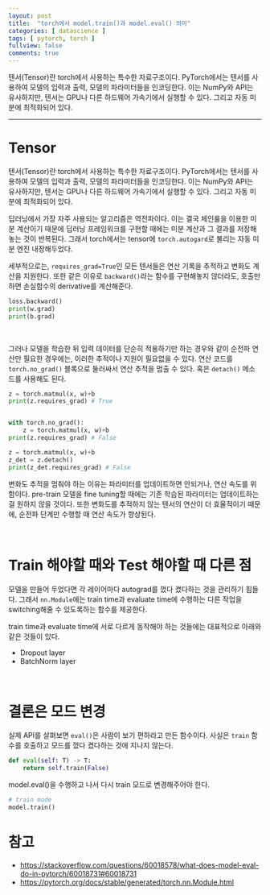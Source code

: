 ```yaml
---
layout: post
title:  "torch에서 model.train()과 model.eval() 의미"
categories: [ datascience ]
tags: [ pytorch, torch ]
fullview: false
comments: true
---
```



텐서(Tensor)란 torch에서 사용하는 특수한 자료구조이다. PyTorch에서는 텐서를 사용하여 모델의 입력과 출력, 모델의 파라미터들을 인코딩한다. 이는 NumPy와 API는 유사하지만, 텐서는 GPU나 다른 하드웨어 가속기에서 실행할 수 있다. 그리고 자동 미분에 최적화되어 있다.

---


# Tensor

텐서(Tensor)란 torch에서 사용하는 특수한 자료구조이다. PyTorch에서는 텐서를 사용하여 모델의 입력과 출력, 모델의 파라미터들을 인코딩한다. 이는 NumPy와 API는 유사하지만, 텐서는 GPU나 다른 하드웨어 가속기에서 실행할 수 있다. 그리고 자동 미분에 최적화되어 있다.

딥러닝에서 가장 자주 사용되는 알고리즘은 역전파이다. 이는 결국 체인룰을 이용한 미분 계산이기 때문에 딥러닝 프레임워크를 구현할 때에는 미분 계산과 그 결과를 저장해 놓는 것이 반복된다. 그래서 torch에서는 tensor에 `torch.autogard`로 불리는 자동 미분 엔진 내장해두었다.

세부적으로는, `requires_grad=True`인 모든 텐서들은 연산 기록을 추적하고 변화도 계산을 지원한다. 또한 같은 이유로 `backward()`라는 함수를 구현해놓지 않더라도, 호출만 하면 손실함수의 derivative를 계산해준다. 


```python
loss.backward()
print(w.grad)
print(b.grad)
```

<br/>

그러나 모델을 학습한 뒤 입력 데이터를 단순히 적용하기만 하는 경우와 같이 순전파 연산만 필요한 경우에는, 이러한 추적이나 지원이 필요없을 수 있다. 연산 코드를 `torch.no_grad()` 블록으로 둘러싸서 연산 추적을 멈출 수 있다. 혹은 `detach()` 메소드를 사용해도 된다.

```python
z = torch.matmul(x, w)+b
print(z.requires_grad) # True


with torch.no_grad():
    z = torch.matmul(x, w)+b
print(z.requires_grad) # False

z = torch.matmul(x, w)+b
z_det = z.detach()
print(z_det.requires_grad) # False

```

변화도 추적을 멈춰야 하는 이유는 파라미터를 업데이트하면 안되거나, 연산 속도를 위함이다.
pre-train 모델을 fine tuning할 때에는 기존 학습된 파라미터는 업데이트하는 걸 원하지 않을 것이다. 또한 변화도를 추적하지 않는 텐서의 연산이 더 효율적이기 때문에, 순전파 단계만 수행할 때 연산 속도가 향상된다.


<br/>


# Train 해야할 때와 Test 해야할 때 다른 점

모델을 만들어 두었다면 각 레이어마다 autograd를 껐다 켰다하는 것을 관리하기 힘들다. 그래서 `nn.Module`에는 train time과 evaluate time에 수행하는 다른 작업을 switching해줄 수 있도록하는 함수를 제공한다. 

train time과 evaluate time에 서로 다르게 동작해야 하는 것들에는 대표적으로 아래와 같은 것들이 있다.

- Dropout layer
- BatchNorm layer



<br/>


# 결론은 모드 변경

실제 API를 살펴보면 `eval()`은 사람이 보기 편하라고 만든 함수이다. 사실은 `train` 함수를 호출하고 모드를 껐다 켰다하는 것에 지나지 않는다.


```python
def eval(self: T) -> T:
    return self.train(False)
```

model.eval()을 수행하고 나서 다시 train 모드로 변경해주어야 한다.


```python
# train mode
model.train()

```


# 참고
- https://stackoverflow.com/questions/60018578/what-does-model-eval-do-in-pytorch/60018731#60018731
- https://pytorch.org/docs/stable/generated/torch.nn.Module.html
